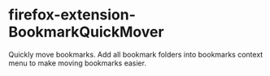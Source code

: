firefox-extension-BookmarkQuickMover
====================================

Quickly move bookmarks.  Add all bookmark folders into bookmarks context menu to make moving bookmarks easier.
